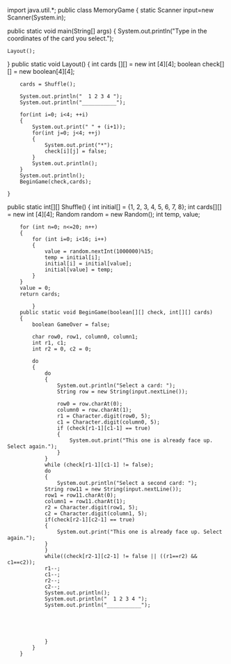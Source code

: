 
import java.util.*;
public class MemoryGame
{
  static Scanner input=new Scanner(System.in);
 
  public static void main(String[] args)
  {
	System.out.println("Type in the coordinates of the card you select.");
	
	
	Layout();
		
	
  }
  public static void Layout()
	{
		int cards [][] = new int [4][4];
		boolean check[][] = new boolean[4][4];
		
		cards = Shuffle();
		
		System.out.println("  1 2 3 4 ");
		System.out.println("___________");
		
		for(int i=0; i<4; ++i)
		{
			System.out.print(" " + (i+1));
			for(int j=0; j<4; ++j)
			{
				System.out.print("*");
				check[i][j] = false;	
			}
			System.out.println();
		}
		System.out.println();
		BeginGame(check,cards);
		
	}
	
  public static int[][] Shuffle()
	{
		int initial[] = {1, 2, 3, 4, 5, 6, 7, 8};
		int cards[][] = new int [4][4];
		Random random = new Random();
		int temp, value;
		
		for (int n=0; n<=20; n++)
		{
			for (int i=0; i<16; i++)
			{
				value = random.nextInt(1000000)%15;
				temp = initial[i];
				initial[i] = initial[value];
				initial[value] = temp;
			}
		}
		value = 0;
		return cards;
			
			}
		public static void BeginGame(boolean[][] check, int[][] cards)
		{
			boolean GameOver = false;
			
			char row0, row1, column0, column1;
			int r1, c1;
			int r2 = 0, c2 = 0;
			
			do
			{
				do
				{
					System.out.println("Select a card: ");	
					String row = new String(input.nextLine());
					
					row0 = row.charAt(0);
					column0 = row.charAt(1);
					r1 = Character.digit(row0, 5);
					c1 = Character.digit(column0, 5);
					if (check[r1-1][c1-1] == true)
					{
						System.out.print("This one is already face up. Select again.");	
					}
				}
				while (check[r1-1][c1-1] != false);
				do
				{
					System.out.println("Select a second card: ");
				String row11 = new String(input.nextLine());
				row1 = row11.charAt(0);
				column1 = row11.charAt(1);
				r2 = Character.digit(row1, 5);
				c2 = Character.digit(column1, 5);
				if(check[r2-1][c2-1] == true)
				{
					System.out.print("This one is already face up. Select again.");	
				}
				}
				while((check[r2-1][c2-1] != false || ((r1==r2) && c1==c2));
				r1--;
				c1--;
				r2--;
				c2--;
				System.out.println();
				System.out.println("  1 2 3 4 ");
				System.out.println("___________");
				
				
					
							
					
				}
			}
		}
